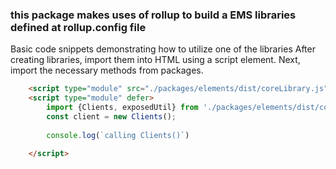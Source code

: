 ### this package makes uses of rollup to build a EMS libraries defined at rollup.config file

Basic code snippets demonstrating how to utilize one of the libraries
After creating libraries, import them into HTML using a script element. Next, import the necessary methods from packages.

```html
    <script type="module" src="./packages/elements/dist/coreLibrary.js"> </script>
    <script type="module" defer>
        import {Clients, exposedUtil} from './packages/elements/dist/coreLibrary.js'  
        const client = new Clients();
 
        console.log(`calling Clients()`)
   
    </script>
```

